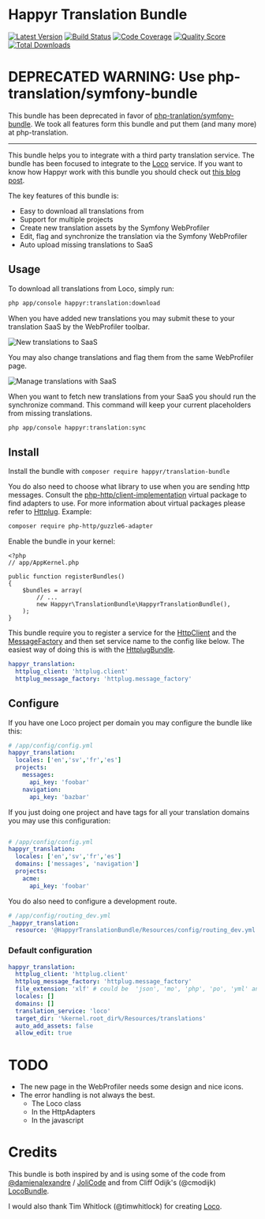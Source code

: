 # Happyr Translation Bundle

[![Latest Version](https://img.shields.io/github/release/Happyr/TranslationBundle.svg?style=flat-square)](https://github.com/Happyr/TranslationBundle/releases)
[![Build Status](https://img.shields.io/travis/Happyr/TranslationBundle.svg?style=flat-square)](https://travis-ci.org/Happyr/TranslationBundle)
[![Code Coverage](https://img.shields.io/scrutinizer/coverage/g/Happyr/TranslationBundle.svg?style=flat-square)](https://scrutinizer-ci.com/g/Happyr/TranslationBundle)
[![Quality Score](https://img.shields.io/scrutinizer/g/Happyr/TranslationBundle.svg?style=flat-square)](https://scrutinizer-ci.com/g/Happyr/TranslationBundle)
[![Total Downloads](https://img.shields.io/packagist/dt/happyr/translation-bundle.svg?style=flat-square)](https://packagist.org/packages/happyr/translation-bundle)


# DEPRECATED WARNING: Use php-translation/symfony-bundle

This bundle has been deprecated in favor of [php-tranlation/symfony-bundle](https://packagist.org/packages/php-translation/symfony-bundle). We took all features form this bundle and put them (and many more) at php-translation. 

-------

This bundle helps you to integrate with a third party translation service. The bundle has been focused to integrate to 
the [Loco](https://localise.biz) service. If you want to know how Happyr work with this bundle you should check out 
[this blog post](http://developer.happyr.com/how-happyr-work-with-symfony-translations).

The key features of this bundle is: 

* Easy to download all translations from
* Support for multiple projects
* Create new translation assets by the Symfony WebProfiler
* Edit, flag and synchronize the translation via the Symfony WebProfiler 
* Auto upload missing translations to SaaS 

## Usage

To download all translations from Loco, simply run:
``` bash
php app/console happyr:translation:download
```

When you have added new translations you may submit these to your translation SaaS by the WebProfiler toolbar.

![New translations to SaaS](src/Resources/doc/images/missing-translation-example.gif)

You may also change translations and flag them from the same WebProfiler page. 

![Manage translations with SaaS](src/Resources/doc/images/edit-flag-sync-example.gif)

When you want to fetch new translations from your SaaS you should run the synchronize command. This command will
keep your current placeholders from missing translations. 

``` bash
php app/console happyr:translation:sync
```

## Install

Install the bundle with `composer require happyr/translation-bundle`

You do also need to choose what library to use when you are sending http messages. Consult the [php-http/client-implementation](https://packagist.org/providers/php-http/client-implementation) virtual package to find adapters to use. For more information about virtual packages please refer to [Httplug](http://docs.httplug.io/en/latest/virtual-package/). Example:
```bash
composer require php-http/guzzle6-adapter
```
Enable the bundle in your kernel:

```
<?php
// app/AppKernel.php

public function registerBundles()
{
    $bundles = array(
        // ...
        new Happyr\TranslationBundle\HappyrTranslationBundle(),
    );
}
```

This bundle require you to register a service for the [HttpClient](https://github.com/php-http/httplug/blob/master/src/HttpClient.php)
and the [MessageFactory](https://github.com/php-http/message-factory/blob/master/src/MessageFactory.php) and then set 
service name to the config like below. The easiest way of doing this is with the [HttplugBundle](https://github.com/php-http/HttplugBundle).

``` yaml
happyr_translation:
  httplug_client: 'httplug.client'
  httplug_message_factory: 'httplug.message_factory'	
```

## Configure

If you have one Loco project per domain you may configure the bundle like this: 
``` yaml
# /app/config/config.yml
happyr_translation:
  locales: ['en','sv','fr','es']
  projects:
    messages:
      api_key: 'foobar' 
    navigation:
      api_key: 'bazbar' 
```

If you just doing one project and have tags for all your translation domains you may use this configuration:
``` yaml

# /app/config/config.yml
happyr_translation:
  locales: ['en','sv','fr','es']
  domains: ['messages', 'navigation']
  projects:
    acme:
      api_key: 'foobar'   
```

You do also need to configure a development route. 
``` yaml
# /app/config/routing_dev.yml
_happyr_translation:
  resource: '@HappyrTranslationBundle/Resources/config/routing_dev.yml'  
```

### Default configuration
``` yaml
happyr_translation:
  httplug_client: 'httplug.client'
  httplug_message_factory: 'httplug.message_factory'	
  file_extension: 'xlf' # could be  'json', 'mo', 'php', 'po', 'yml' and many more
  locales: []
  domains: []
  translation_service: 'loco'
  target_dir: '%kernel.root_dir%/Resources/translations'
  auto_add_assets: false
  allow_edit: true
```

# TODO

* The new page in the WebProfiler needs some design and nice icons.
* The error handling is not always the best. 
  * The Loco class
  * In the HttpAdapters
  * In the javascript
  

# Credits

This bundle is both inspired by and is using some of the code from [@damienalexandre](https://github.com/damienalexandre) / [JoliCode](http://jolicode.com/blog/translation-workflow-with-symfony2)
and from Cliff Odijk's (@cmodijk) [LocoBundle](https://github.com/JCID/JcidLocoBundle).

I would also thank Tim Whitlock (@timwhitlock) for creating [Loco](https://localise.biz).
